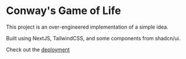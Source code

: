 # Conway's Game of Life

This project is an over-engineered implementation of a simple idea.

Built using NextJS, TailwindCSS, and some components from shadcn/ui.

Check out the [deployment](https://game-of-life-kvqn.vercel.app)
